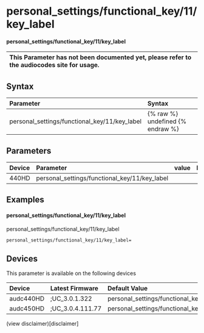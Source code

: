﻿---
description: personal_settings/functional_key/11/key_label
search: false
---

# personal_settings/functional_key/11/key_label

#### personal_settings/functional_key/11/key_label


| This Parameter has not been documented yet, please refer to the audiocodes site for usage.  |
| :--- |

## Syntax
| Parameter | Syntax |
| :--- | :--- |
|personal_settings/functional_key/11/key_label | {% raw %} undefined {% endraw %} |

## Parameters
|Device|Parameter|value|Description|
|:---|:---|:---|:---|
| 440HD | personal_settings/functional_key/11/key_label |  |  |

## Examples
#### personal_settings/functional_key/11/key_label

personal_settings/functional_key/11/key_label

```
personal_settings/functional_key/11/key_label=
```

## Devices
This parameter is available on the following devices

| Device | Latest Firmware | Default Value |
|:---|:---|:---|
| audc440HD | ;UC_3.0.1.322 | personal_settings/functional_key/11/key_label= 
| audc450HD | ;UC_3.0.4.111.77 | personal_settings/functional_key/11/key_label= 

(view disclaimer)[disclaimer]
